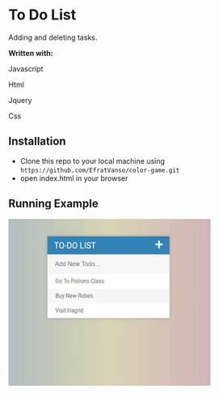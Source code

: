 # To Do List

Adding and deleting tasks.

**Written with:**

Javascript

Html

Jquery

Css

## Installation
- Clone this repo to your local machine using `https://github.com/EfratVanso/color-game.git`
- open index.html in your browser

## Running Example
<img style="width: 400px;height: 329px;-webkit-user-select: none;margin: auto;cursor: zoom-in;" src="https://raw.githubusercontent.com/EfratVanso/to-do-list/master/to%20do%20GIF.gif" width="598" height="455">
